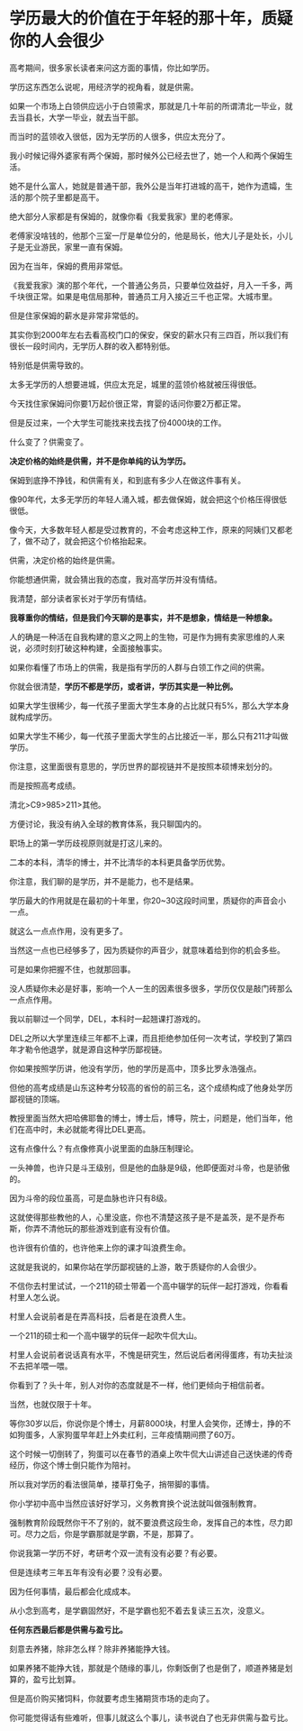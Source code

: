 # 学历最大的价值在于年轻的那十年，质疑你的人会很少
高考期间，很多家长读者来问这方面的事情，你比如学历。

学历这东西怎么说呢，用经济学的视角看，就是供需。

如果一个市场上白领供应远小于白领需求，那就是几十年前的所谓清北一毕业，就去当县长，大学一毕业，就去当干部。

而当时的蓝领收入很低，因为无学历的人很多，供应太充分了。

我小时候记得外婆家有两个保姆，那时候外公已经去世了，她一个人和两个保姆生活。

她不是什么富人，她就是普通干部，我外公是当年打进城的高干，她作为遗孀，生活的那个院子里都是高干。

绝大部分人家都是有保姆的，就像你看《我爱我家》里的老傅家。

老傅家没啥钱的，他那个三室一厅是单位分的，他是局长，他大儿子是处长，小儿子是无业游民，家里一直有保姆。

因为在当年，保姆的费用非常低。

《我爱我家》演的那个年代，一个普通公务员，只要单位效益好，月入一千多，两千块很正常。如果是电信局那种，普通员工月入接近三千也正常。大城市里。

但是住家保姆的薪水是非常非常低的。

其实你到2000年左右去看高校门口的保安，保安的薪水只有三四百，所以我们有很长一段时间内，无学历人群的收入都特别低。

特别低是供需导致的。

太多无学历的人想要进城，供应太充足，城里的蓝领价格就被压得很低。

今天找住家保姆问你要1万起价很正常，育婴的话问你要2万都正常。

但是反过来，一个大学生可能找来找去找了份4000块的工作。

什么变了？供需变了。

**决定价格的始终是供需，并不是你单纯的认为学历。**

保姆到底挣不挣钱，和供需有关，和到底有多少人在做这件事有关。

像90年代，太多无学历的年轻人涌入城，都去做保姆，就会把这个价格压得很低很低。

像今天，大多数年轻人都是受过教育的，不会考虑这种工作，原来的阿姨们又都老了，做不动了，就会把这个价格抬起来。

供需，决定价格的始终是供需。

你能想通供需，就会猜出我的态度，我对高学历并没有情结。

我清楚，部分读者家长对于学历有情结。

**我尊重你的情结，但是我们今天聊的是事实，并不是想象，情结是一种想象。**

人的确是一种活在自我构建的意义之网上的生物，可是作为拥有卖家思维的人来说，必须时刻打破这种构建，全面接触事实。

如果你看懂了市场上的供需，我是指有学历的人群与白领工作之间的供需。

你就会很清楚，**学历不都是学历，或者讲，学历其实是一种比例。**

如果大学生很稀少，每一代孩子里面大学生本身的占比就只有5%，那么大学本身就构成学历。

如果大学生不稀少，每一代孩子里面大学生的占比接近一半，那么只有211才叫做学历。

你注意，这里面很有意思的，学历世界的鄙视链并不是按照本硕博来划分的。

而是按照高考成绩。

清北>C9>985>211>其他。

方便讨论，我没有纳入全球的教育体系，我只聊国内的。

职场上的第一学历歧视原则就是打这儿来的。

二本的本科，清华的博士，并不比清华的本科更具备学历优势。

你注意，我们聊的是学历，并不是能力，也不是结果。

学历最大的作用就是在最初的十年里，你20~30这段时间里，质疑你的声音会小一点。

就这么一点点作用，没有更多了。

当然这一点也已经够多了，因为质疑你的声音少，就意味着给到你的机会多些。

可是如果你把握不住，也就那回事。

没人质疑你未必是好事，影响一个人一生的因素很多很多，学历仅仅是敲门砖那么一点点作用。

我以前聊过一个同学，DEL，本科时一起翘课打游戏的。

DEL之所以大学里连续三年都不上课，而且拒绝参加任何一次考试，学校到了第四年才勒令他退学，就是源自这种学历鄙视链。

你如果按照学历讲，他没有学历，他的学历是高中，顶多比罗永浩强点。

但他的高考成绩是山东这种考分较高的省份的前三名，这个成绩构成了他身处学历鄙视链的顶端。

教授里面当然大把哈佛耶鲁的博士，博士后，博导，院士，问题是，他们当年，他们在高中时，未必就能考得比DEL更高。

这有点像什么？有点像修真小说里面的血脉压制理论。

一头神兽，也许只是斗王级别，但是他的血脉是9级，他即便面对斗帝，也是骄傲的。

因为斗帝的段位虽高，可是血脉也许只有8级。

这就使得那些教他的人，心里没底，你也不清楚这孩子是不是盖茨，是不是乔布斯，你弄不清他玩的那些游戏到底有没有价值。

也许很有价值的，也许他来上你的课才叫浪费生命。

这就是我说的，如果你站在学历鄙视链的上游，敢于质疑你的人会很少。

不信你去村里试试，一个211的硕士带着一个高中辍学的玩伴一起打游戏，你看看村里人怎么说。

村里人会说前者是在弄高科技，后者是在浪费人生。

一个211的硕士和一个高中辍学的玩伴一起吹牛侃大山。

村里人会说前者说话真有水平，不愧是研究生，然后说后者闲得蛋疼，有功夫扯淡不去把羊喂一喂。

你看到了？头十年，别人对你的态度就是不一样，他们更倾向于相信前者。

当然，也就仅限于十年。

等你30岁以后，你说你是个博士，月薪8000块，村里人会笑你，还博士，挣的不如狗蛋多，人家狗蛋早年赶上外卖红利，三年疫情期间攒了60万。

这个时候一切倒转了，狗蛋可以在春节的酒桌上吹牛侃大山讲述自己送快递的传奇经历，你这个博士倒只能作为陪衬。

所以我对学历的看法很简单，搂草打兔子，捎带脚的事情。

你小学初中高中当然应该好好学习，义务教育换个说法就叫做强制教育。

强制教育阶段既然你干不了别的，就不要浪费这段生命，发挥自己的本性，尽力即可。尽力之后，你是学霸那就是学霸，不是，那算了。

你说我第一学历不好，考研考个双一流有没有必要？有必要。

但是连续考三年五年有没有必要？没有必要。

因为任何事情，最后都会化成成本。

从小念到高考，是学霸固然好，不是学霸也犯不着去复读三五次，没意义。

**任何东西最后都是供需与盈亏比。**

刻意去养猪，除非怎么样？除非养猪能挣大钱。

如果养猪不能挣大钱，那就是个随缘的事儿，你剩饭倒了也是倒了，顺道养猪是划算的，盈亏比划算。

但是高价购买猪饲料，你就要考虑生猪期货市场的走向了。

你可能觉得话有些难听，但事儿就这么个事儿，读书说白了也无非供需与盈亏比。